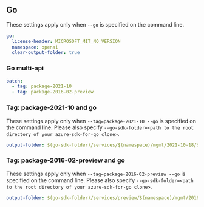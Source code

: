 ## Go

These settings apply only when `--go` is specified on the command line.

``` yaml $(go)
go:
  license-header: MICROSOFT_MIT_NO_VERSION
  namespace: openai
  clear-output-folder: true
```

### Go multi-api

``` yaml $(go) && $(multiapi)
batch:
  - tag: package-2021-10
  - tag: package-2016-02-preview
```

### Tag: package-2021-10 and go

These settings apply only when `--tag=package-2021-10 --go` is specified on the command line.
Please also specify `--go-sdk-folder=<path to the root directory of your azure-sdk-for-go clone>`.

``` yaml $(tag) == 'package-2021-10' && $(go)
output-folder: $(go-sdk-folder)/services/$(namespace)/mgmt/2021-10-18/$(namespace)
```

### Tag: package-2016-02-preview and go

These settings apply only when `--tag=package-2016-02-preview --go` is specified on the command line.
Please also specify `--go-sdk-folder=<path to the root directory of your azure-sdk-for-go clone>`.

``` yaml $(tag) == 'package-2016-02-preview' && $(go)
output-folder: $(go-sdk-folder)/services/preview/$(namespace)/mgmt/2016-02-01-preview/$(namespace)
```

